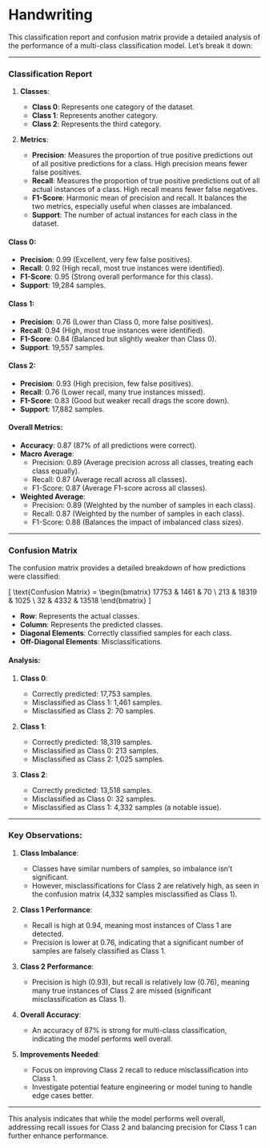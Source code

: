 # Handwriting
This classification report and confusion matrix provide a detailed analysis of the performance of a multi-class classification model. Let’s break it down:

---

### **Classification Report**

1. **Classes**:
   - **Class 0**: Represents one category of the dataset.
   - **Class 1**: Represents another category.
   - **Class 2**: Represents the third category.

2. **Metrics**:
   - **Precision**: Measures the proportion of true positive predictions out of all positive predictions for a class. High precision means fewer false positives.
   - **Recall**: Measures the proportion of true positive predictions out of all actual instances of a class. High recall means fewer false negatives.
   - **F1-Score**: Harmonic mean of precision and recall. It balances the two metrics, especially useful when classes are imbalanced.
   - **Support**: The number of actual instances for each class in the dataset.

#### **Class 0**:
   - **Precision**: 0.99 (Excellent, very few false positives).
   - **Recall**: 0.92 (High recall, most true instances were identified).
   - **F1-Score**: 0.95 (Strong overall performance for this class).
   - **Support**: 19,284 samples.

#### **Class 1**:
   - **Precision**: 0.76 (Lower than Class 0, more false positives).
   - **Recall**: 0.94 (High, most true instances were identified).
   - **F1-Score**: 0.84 (Balanced but slightly weaker than Class 0).
   - **Support**: 19,557 samples.

#### **Class 2**:
   - **Precision**: 0.93 (High precision, few false positives).
   - **Recall**: 0.76 (Lower recall, many true instances missed).
   - **F1-Score**: 0.83 (Good but weaker recall drags the score down).
   - **Support**: 17,882 samples.

#### **Overall Metrics**:
   - **Accuracy**: 0.87 (87% of all predictions were correct).
   - **Macro Average**:
     - Precision: 0.89 (Average precision across all classes, treating each class equally).
     - Recall: 0.87 (Average recall across all classes).
     - F1-Score: 0.87 (Average F1-score across all classes).
   - **Weighted Average**:
     - Precision: 0.89 (Weighted by the number of samples in each class).
     - Recall: 0.87 (Weighted by the number of samples in each class).
     - F1-Score: 0.88 (Balances the impact of imbalanced class sizes).

---

### **Confusion Matrix**

The confusion matrix provides a detailed breakdown of how predictions were classified:

\[
\text{Confusion Matrix} =
\begin{bmatrix}
17753 & 1461 & 70 \\
213 & 18319 & 1025 \\
32 & 4332 & 13518
\end{bmatrix}
\]

- **Row**: Represents the actual classes.
- **Column**: Represents the predicted classes.
- **Diagonal Elements**: Correctly classified samples for each class.
- **Off-Diagonal Elements**: Misclassifications.

#### Analysis:
1. **Class 0**:
   - Correctly predicted: 17,753 samples.
   - Misclassified as Class 1: 1,461 samples.
   - Misclassified as Class 2: 70 samples.

2. **Class 1**:
   - Correctly predicted: 18,319 samples.
   - Misclassified as Class 0: 213 samples.
   - Misclassified as Class 2: 1,025 samples.

3. **Class 2**:
   - Correctly predicted: 13,518 samples.
   - Misclassified as Class 0: 32 samples.
   - Misclassified as Class 1: 4,332 samples (a notable issue).

---

### **Key Observations**:
1. **Class Imbalance**:
   - Classes have similar numbers of samples, so imbalance isn’t significant.
   - However, misclassifications for Class 2 are relatively high, as seen in the confusion matrix (4,332 samples misclassified as Class 1).

2. **Class 1 Performance**:
   - Recall is high at 0.94, meaning most instances of Class 1 are detected.
   - Precision is lower at 0.76, indicating that a significant number of samples are falsely classified as Class 1.

3. **Class 2 Performance**:
   - Precision is high (0.93), but recall is relatively low (0.76), meaning many true instances of Class 2 are missed (significant misclassification as Class 1).

4. **Overall Accuracy**:
   - An accuracy of 87% is strong for multi-class classification, indicating the model performs well overall.

5. **Improvements Needed**:
   - Focus on improving Class 2 recall to reduce misclassification into Class 1.
   - Investigate potential feature engineering or model tuning to handle edge cases better.

---

This analysis indicates that while the model performs well overall, addressing recall issues for Class 2 and balancing precision for Class 1 can further enhance performance.